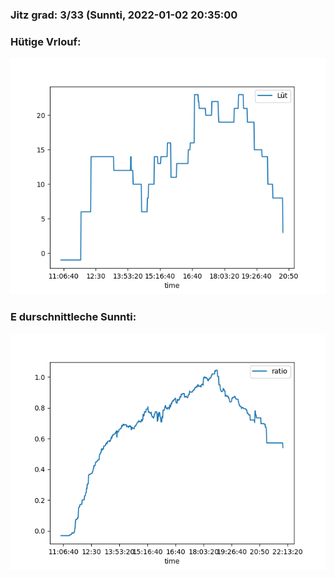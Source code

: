 ### Jitz grad: 3/33 (Sunnti, 2022-01-02 20:35:00

### Hütige Vrlouf:
![Graph](Today.png)

### E durschnittleche Sunnti:
![Graph](Sunnti.png)